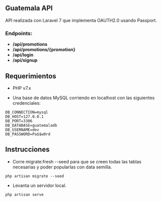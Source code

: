 ## Guatemala API

API realizada con Laravel 7 que implementa OAUTH2.0 usando Passport. 

### Endpoints:

- **/api/promotions**  
- **/api/promotions/{promotion}**
- **/api/login**
- **/api/signup**

## Requerimientos

- PHP v7.x

- Una base de datos MySQL corriendo en localhost con las siguientes credenciales:

```
DB_CONNECTION=mysql
DB_HOST=127.0.0.1
DB_PORT=3306
DB_DATABASE=guatemaladb
DB_USERNAME=dev
DB_PASSWORD=Pa$$w0rd
```

## Instrucciones 

- Corre migrate:fresh --seed para que se creen todas las tablas necesarias y poder popularlas con data semilla. 

``` 
php artisan migrate --seed
```

- Levanta un servidor local.

```
php artisan serve
```
